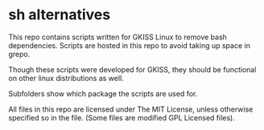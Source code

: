 # sh alternatives

This repo contains scripts written for GKISS Linux to remove bash dependencies. Scripts are hosted in this repo to avoid taking up space in grepo.

Though these scripts were developed for GKISS, they should be functional on other linux distributions as well.

Subfolders show which package the scripts are used for.

All files in this repo are licensed under The MIT License, unless otherwise specified so in the file. (Some files are modified GPL Licensed files).

